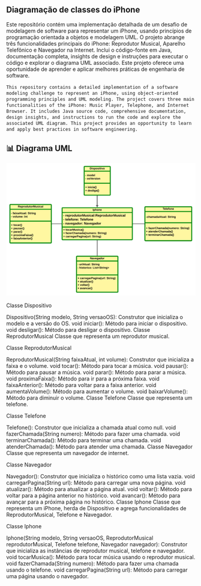 ## Diagramação de classes do iPhone

Este repositório contém uma implementação detalhada de um desafio de modelagem de software para representar um iPhone, usando princípios de programação orientada a objetos e modelagem UML. O projeto abrange três funcionalidades principais do iPhone: Reprodutor Musical, Aparelho Telefônico e Navegador na Internet. Inclui o código-fonte em Java, documentação completa, insights de design e instruções para executar o código e explorar o diagrama UML associado. Este projeto oferece uma oportunidade de aprender e aplicar melhores práticas de engenharia de software.


    This repository contains a detailed implementation of a software modeling challenge to represent an iPhone, using object-oriented programming principles and UML modeling. The project covers three main functionalities of the iPhone: Music Player, Telephone, and Internet Browser. It includes Java source code, comprehensive documentation, design insights, and instructions to run the code and explore the associated UML diagram. This project provides an opportunity to learn and apply best practices in software engineering.

## 📊 Diagrama UML

![alt text](<Diagrama em branco (1).png>)


Classe Dispositivo

Dispositivo(String modelo, String versaoOS): Construtor que inicializa o modelo e a versão do OS.
void iniciar(): Método para iniciar o dispositivo.
void desligar(): Método para desligar o dispositivo.
Classe ReprodutorMusical
Classe que representa um reprodutor musical.

Classe ReprodutorMusical

ReprodutorMusical(String faixaAtual, int volume): Construtor que inicializa a faixa e o volume.
void tocar(): Método para tocar a música.
void pausar(): Método para pausar a música.
void parar(): Método para parar a música.
void proximaFaixa(): Método para ir para a próxima faixa.
void faixaAnterior(): Método para voltar para a faixa anterior.
void aumentaVolume(): Método para aumentar o volume.
void baixarVolume(): Método para diminuir o volume.
Classe Telefone
Classe que representa um telefone.

Classe Telefone

Telefone(): Construtor que inicializa a chamada atual como null.
void fazerChamada(String numero): Método para fazer uma chamada.
void terminarChamada(): Método para terminar uma chamada.
void atenderChamada(): Método para atender uma chamada.
Classe Navegador
Classe que representa um navegador de internet.

Classe Navegador

Navegador(): Construtor que inicializa o histórico como uma lista vazia.
void carregarPagina(String url): Método para carregar uma nova página.
void atualizar(): Método para atualizar a página atual.
void voltar(): Método para voltar para a página anterior no histórico.
void avancar(): Método para avançar para a próxima página no histórico.
Classe Iphone
Classe que representa um iPhone, herda de Dispositivo e agrega funcionalidades de ReprodutorMusical, Telefone e Navegador.

Classe Iphone

Iphone(String modelo, String versaoOS, ReprodutorMusical reprodutorMusical, Telefone telefone, Navegador navegador): Construtor que inicializa as instâncias de reprodutor musical, telefone e navegador.
void tocarMusica(): Método para tocar música usando o reprodutor musical.
void fazerChamada(String numero): Método para fazer uma chamada usando o telefone.
void carregarPagina(String url): Método para carregar uma página usando o navegador.
